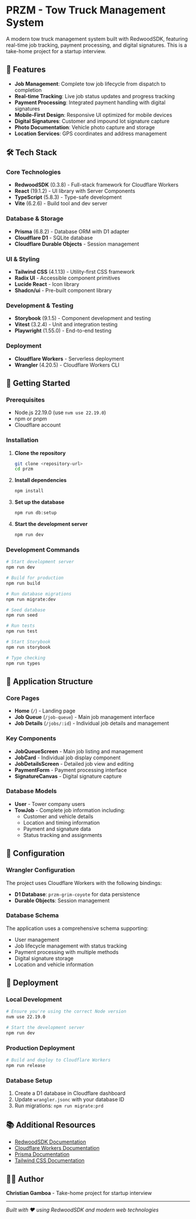 # PRZM - Tow Truck Management System

A modern tow truck management system built with RedwoodSDK, featuring real-time job tracking, payment processing, and digital signatures. This is a take-home project for a startup interview.

## 🚛 Features

- **Job Management**: Complete tow job lifecycle from dispatch to completion
- **Real-time Tracking**: Live job status updates and progress tracking
- **Payment Processing**: Integrated payment handling with digital signatures
- **Mobile-First Design**: Responsive UI optimized for mobile devices
- **Digital Signatures**: Customer and impound lot signature capture
- **Photo Documentation**: Vehicle photo capture and storage
- **Location Services**: GPS coordinates and address management

## 🛠️ Tech Stack

### Core Technologies
- **RedwoodSDK** (0.3.8) - Full-stack framework for Cloudflare Workers
- **React** (19.1.2) - UI library with Server Components
- **TypeScript** (5.8.3) - Type-safe development
- **Vite** (6.2.6) - Build tool and dev server

### Database & Storage
- **Prisma** (6.8.2) - Database ORM with D1 adapter
- **Cloudflare D1** - SQLite database
- **Cloudflare Durable Objects** - Session management

### UI & Styling
- **Tailwind CSS** (4.1.13) - Utility-first CSS framework
- **Radix UI** - Accessible component primitives
- **Lucide React** - Icon library
- **Shadcn/ui** - Pre-built component library


### Development & Testing
- **Storybook** (9.1.5) - Component development and testing
- **Vitest** (3.2.4) - Unit and integration testing
- **Playwright** (1.55.0) - End-to-end testing

### Deployment
- **Cloudflare Workers** - Serverless deployment
- **Wrangler** (4.20.5) - Cloudflare Workers CLI

## 🚀 Getting Started

### Prerequisites

- Node.js 22.19.0 (use `nvm use 22.19.0`)
- npm or pnpm
- Cloudflare account

### Installation

1. **Clone the repository**
   ```bash
   git clone <repository-url>
   cd przm
   ```

2. **Install dependencies**
   ```bash
   npm install
   ```

3. **Set up the database**
   ```bash
   npm run db:setup
   ```

4. **Start the development server**
   ```bash
   npm run dev
   ```

### Development Commands

```bash
# Start development server
npm run dev

# Build for production
npm run build

# Run database migrations
npm run migrate:dev

# Seed database
npm run seed

# Run tests
npm run test

# Start Storybook
npm run storybook

# Type checking
npm run types
```

## 📱 Application Structure

### Core Pages
- **Home** (`/`) - Landing page
- **Job Queue** (`/job-queue`) - Main job management interface
- **Job Details** (`/jobs/:id`) - Individual job details and management

### Key Components
- **JobQueueScreen** - Main job listing and management
- **JobCard** - Individual job display component
- **JobDetailsScreen** - Detailed job view and editing
- **PaymentForm** - Payment processing interface
- **SignatureCanvas** - Digital signature capture

### Database Models
- **User** - Tower company users
- **TowJob** - Complete job information including:
  - Customer and vehicle details
  - Location and timing information
  - Payment and signature data
  - Status tracking and assignments

## 🔧 Configuration

### Wrangler Configuration
The project uses Cloudflare Workers with the following bindings:
- **D1 Database**: `przm-grim-coyote` for data persistence
- **Durable Objects**: Session management

### Database Schema
The application uses a comprehensive schema supporting:
- User management
- Job lifecycle management with status tracking
- Payment processing with multiple methods
- Digital signature storage
- Location and vehicle information

## 🚀 Deployment

### Local Development
```bash
# Ensure you're using the correct Node version
nvm use 22.19.0

# Start the development server
npm run dev
```

### Production Deployment
```bash
# Build and deploy to Cloudflare Workers
npm run release
```

### Database Setup
1. Create a D1 database in Cloudflare dashboard
2. Update `wrangler.jsonc` with your database ID
3. Run migrations: `npm run migrate:prd`

## 📚 Additional Resources

- [RedwoodSDK Documentation](https://docs.rwsdk.com/)
- [Cloudflare Workers Documentation](https://developers.cloudflare.com/workers/)
- [Prisma Documentation](https://www.prisma.io/docs/)
- [Tailwind CSS Documentation](https://tailwindcss.com/docs)

## 👨‍💻 Author

**Christian Gamboa** - Take-home project for startup interview

---

*Built with ❤️ using RedwoodSDK and modern web technologies*